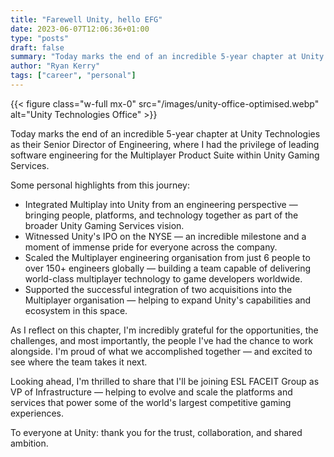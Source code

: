 ```yaml
---
title: "Farewell Unity, hello EFG"
date: 2023-06-07T12:06:36+01:00
type: "posts"
draft: false
summary: "Today marks the end of an incredible 5-year chapter at Unity Technologies as their Senior Director of Engineering, where I had the privilege of leading software engineering for the Multiplayer Product Suite within Unity Gaming Services."
author: "Ryan Kerry"
tags: ["career", "personal"]
---
```


{{< figure class="w-full mx-0" src="/images/unity-office-optimised.webp" alt="Unity Technologies Office" >}}

Today marks the end of an incredible 5-year chapter at Unity Technologies as their Senior Director of Engineering, where I had the privilege of leading software engineering for the Multiplayer Product Suite within Unity Gaming Services.

Some personal highlights from this journey:

- Integrated Multiplay into Unity from an engineering perspective — bringing people, platforms, and technology together as part of the broader Unity Gaming Services vision.
- Witnessed Unity's IPO on the NYSE — an incredible milestone and a moment of immense pride for everyone across the company.
- Scaled the Multiplayer engineering organisation from just 6 people to over 150+ engineers globally — building a team capable of delivering world-class multiplayer technology to game developers worldwide.
- Supported the successful integration of two acquisitions into the Multiplayer organisation — helping to expand Unity's capabilities and ecosystem in this space.

As I reflect on this chapter, I'm incredibly grateful for the opportunities, the challenges, and most importantly, the people I've had the chance to work alongside. I'm proud of what we accomplished together — and excited to see where the team takes it next.

Looking ahead, I'm thrilled to share that I'll be joining ESL FACEIT Group as VP of Infrastructure — helping to evolve and scale the platforms and services that power some of the world's largest competitive gaming experiences.

To everyone at Unity: thank you for the trust, collaboration, and shared ambition.